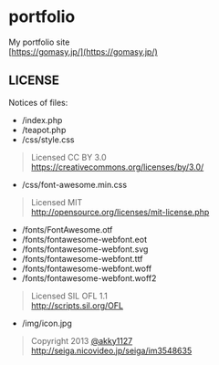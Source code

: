 portfolio
=========

My portfolio site  
[https://gomasy.jp/](https://gomasy.jp/)

## LICENSE
Notices of files:

* /index.php
* /teapot.php
* /css/style.css

> Licensed CC BY 3.0  
> https://creativecommons.org/licenses/by/3.0/

* /css/font-awesome.min.css

> Licensed MIT  
> http://opensource.org/licenses/mit-license.php

* /fonts/FontAwesome.otf
* /fonts/fontawesome-webfont.eot
* /fonts/fontawesome-webfont.svg
* /fonts/fontawesome-webfont.ttf
* /fonts/fontawesome-webfont.woff
* /fonts/fontawesome-webfont.woff2

> Licensed SIL OFL 1.1  
> http://scripts.sil.org/OFL

* /img/icon.jpg

> Copyright 2013 [@akky1127](https://twitter.com/akky1127)  
> http://seiga.nicovideo.jp/seiga/im3548635
